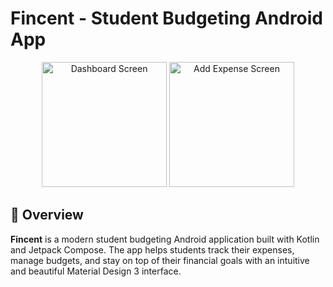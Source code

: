 # Fincent - Student Budgeting Android App

<div align="center">
  <img src="app/src/main/res/drawable/dashboard_screen.png" alt="Dashboard Screen" width="200"/>
  <img src="app/src/main/res/drawable/add_expense_screen.png" alt="Add Expense Screen" width="200"/>
</div>

## 📱 Overview

**Fincent** is a modern student budgeting Android application built with Kotlin and Jetpack Compose. The app helps students track their expenses, manage budgets, and stay on top of their financial goals with an intuitive and beautiful Material Design 3 interface.
